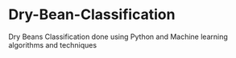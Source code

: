 # Dry-Bean-Classification
Dry Beans Classification done using Python and Machine learning algorithms and techniques
